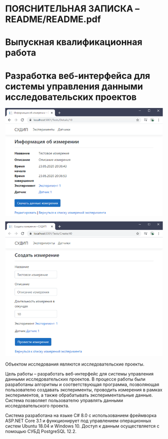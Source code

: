 # ПОЯСНИТЕЛЬНАЯ ЗАПИСКА – README/README.pdf

# Выпускная квалификационная работа

# Разработка веб-интерфейса для системы управления данными исследовательских проектов

![](README/screenshot-1.png)

![](README/screenshot-2.png)

Объектом исследования являются исследовательские проекты.

Цель работы – разработать веб-интерфейс для системы управления данными исследовательских проектов.
В процессе работы были разработаны алгоритмы и соответствующая программа, позволяющая пользователю создавать эксперименты, проводить измерения в рамках экспериментов, а также обрабатывать экспериментальные данные. Система позволяет пользователю управлять данными исследовательского проекта.

Система разработана на языке C# 8.0 с использованием фреймворка ASP.NET Core 3.1 и функционирует под управлением операционных систем Ubuntu 18.04 и Windows 10. Доступ к данным осуществляется с помощью СУБД PostgreSQL 12.2.
